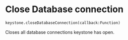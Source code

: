 # Close Database connection

`keystone.closeDatabaseConnection(callback:Function)`

Closes all database connections keystone has open.

